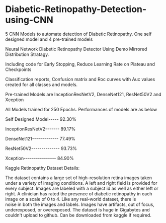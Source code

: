 # Diabetic-Retinopathy-Detection-using-CNN
5 CNN Models to automate detection of Diabetic Retinopathy. One self designed model and 4 pre-trained models

Neural Network Diabetic Retinopathy Detector Using Demo Mirrored Distribution Stratagy.

Including code for Early Stopping, Reduce Learning Rate on Plateau and Checkpoints

Classification reports, Confusion matrix and Roc curves with Auc values created for all classes and models.

Pre-trained Models are InceptionResNetV2, DenseNet121, ResNet50V2 and Xception

All Models trained for 250 Epochs. Performances of models are as below

Self Designed Model----- 92.30%

InceptionResNetV2------- 89.17%

DenseNet121------------- 77.49%

ResNet50V2-------------- 93.73%

Xception---------------- 84.90%


Kaggle Retinopathy Dataset Details: 

The dataset contains a large set of high-resolution retina images taken under a variety of 
imaging conditions. A left and right field is provided for every subject. Images are labeled 
with a subject id as well as either left or right. A clinician has rated the presence of diabetic 
retinopathy in each image on a scale of 0 to 4. Like any real-world dataset, there is  
noise in both the images and labels. Images have artifacts, out of focus, underexposed, 
or overexposed. The dataset is huge in Gigabytes and couldn't upload to github. Can be downloaded from kaggle 
if required.
